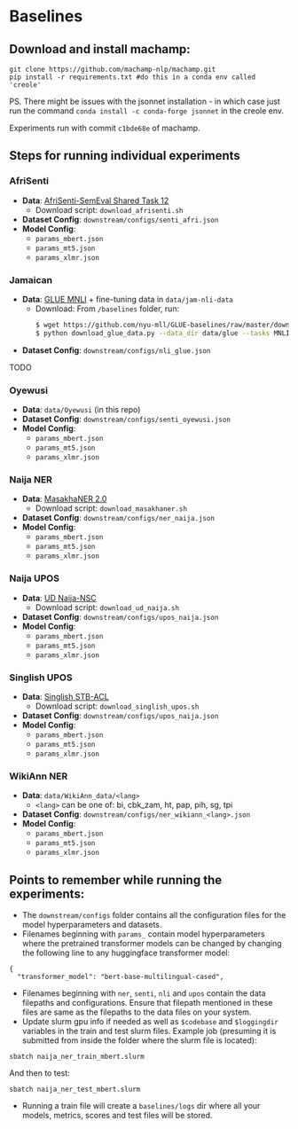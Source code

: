 # Baselines



## Download and install machamp:

```
git clone https://github.com/machamp-nlp/machamp.git
pip install -r requirements.txt #do this in a conda env called 'creole'
```
PS. There might be issues with the jsonnet installation - in which case just run the command `conda install -c conda-forge jsonnet` in the creole env.

Experiments run with commit `c1bde68e` of machamp.

## Steps for running individual experiments

### AfriSenti

- **Data**: [AfriSenti-SemEval Shared Task 12](https://github.com/afrisenti-semeval/afrisent-semeval-2023)
  - Download script: `download_afrisenti.sh`
- **Dataset Config**: `downstream/configs/senti_afri.json`
- **Model Config**:
  - `params_mbert.json`
  - `params_mt5.json`
  - `params_xlmr.json`

### Jamaican

- **Data**: [GLUE MNLI](https://github.com/nyu-mll/GLUE-baselines) + fine-tuning data in `data/jam-nli-data`
  - Download: From `/baselines` folder, run:
    ```bash
    $ wget https://github.com/nyu-mll/GLUE-baselines/raw/master/download_glue_data.py
    $ python download_glue_data.py --data_dir data/glue --tasks MNLI
    ```
- **Dataset Config**: `downstream/configs/nli_glue.json`

TODO

### Oyewusi

- **Data**: `data/Oyewusi` (in this repo)
- **Dataset Config**: `downstream/configs/senti_oyewusi.json`
- **Model Config**:
  - `params_mbert.json`
  - `params_mt5.json`
  - `params_xlmr.json`

### Naija NER

- **Data**: [MasakhaNER 2.0](https://github.com/masakhane-io/masakhane-ner/tree/main/MasakhaNER2.0/data/pcm/)
  - Download script: `download_masakhaner.sh`
- **Dataset Config**: `downstream/configs/ner_naija.json`
- **Model Config**:
  - `params_mbert.json`
  - `params_mt5.json`
  - `params_xlmr.json`

### Naija UPOS

- **Data**: [UD Naija-NSC](https://github.com/UniversalDependencies/UD_Naija-NSC)
  - Download script: `download_ud_naija.sh`
- **Dataset Config**: `downstream/configs/upos_naija.json`
- **Model Config**:
  - `params_mbert.json`
  - `params_mt5.json`
  - `params_xlmr.json`

### Singlish UPOS

- **Data**: [Singlish STB-ACL](https://github.com/wanghm92/Sing_Par/tree/master/ACL17_dataset/treebank/gold_pos)
  - Download script: `download_singlish_upos.sh`
- **Dataset Config**: `downstream/configs/upos_naija.json`
- **Model Config**:
  - `params_mbert.json`
  - `params_mt5.json`
  - `params_xlmr.json`

### WikiAnn NER

- **Data**: `data/WikiAnn_data/<lang>`
  - `<lang>` can be one of: bi, cbk_zam, ht, pap, pih, sg, tpi
- **Dataset Config**: `downstream/configs/ner_wikiann_<lang>.json`
- **Model Config**:
  - `params_mbert.json`
  - `params_mt5.json`
  - `params_xlmr.json`


## Points to remember while running the experiments:
- The `downstream/configs` folder contains all the configuration files for the model hyperparameters and datasets.
- Filenames beginning with `params_` contain model hyperparameters where the pretrained transformer models can be changed by changing the following line to any huggingface transformer model:
```
{
  "transformer_model": "bert-base-multilingual-cased",
```
- Filenames beginning with `ner`, `senti`, `nli` and `upos` contain the data filepaths and configurations. Ensure that filepath mentioned in these files are same as the filepaths to the data files on your system.
- Update slurm gpu info if needed as well as `$codebase` and `$loggingdir` variables in the train and test slurm files. Example job (presuming it is submitted from inside the folder where the slurm file is located):
```
sbatch naija_ner_train_mbert.slurm
```
And then to test:
```
sbatch naija_ner_test_mbert.slurm
```
- Running a train file will create a `baselines/logs` dir where all your models, metrics, scores and test files will be stored.
